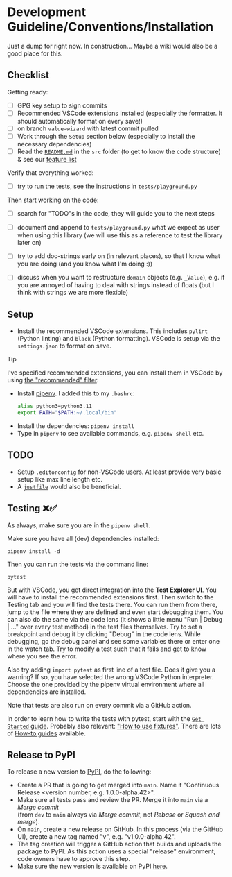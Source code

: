 # Development Guideline/Conventions/Installation

Just a dump for right now. In construction... Maybe a wiki would also be a good place for this.


## Checklist
Getting ready:
- [ ] GPG key setup to sign commits
- [ ] Recommended VSCode extensions installed (especially the formatter. It should automatically format on every save!)
- [ ] on branch `value-wizard` with latest commit pulled
- [ ] Work through the `Setup` section below (especially to install the necessary dependencies)
- [ ] Read the [`README.md`](https://github.com/paul019/ResultWizard/tree/value-wizard/src#code-structure) in the `src` folder (to get to know the code structure) & see our [feature list](https://github.com/paul019/ResultWizard/issues/16)

Verify that everything worked:
- [ ] try to run the tests, see the instructions in [`tests/playground.py`](./tests/playground.py)

Then start working on the code:
- [ ] search for "TODO"s in the code, they will guide you to the next steps
- [ ] document and append to `tests/playground.py` what we expect as user when using this library (we will use this as a reference to test the library later on)
- [ ] try to add doc-strings early on (in relevant places), so that I know what you are doing (and you know what I'm doing :))
- [ ] discuss when you want to restructure `domain` objects (e.g. `_Value`), e.g. if you are annoyed of having to deal with strings instead of floats (but I think with strings we are more flexible)


## Setup

- Install the recommended VSCode extensions. This includes `pylint` (Python linting) and `black` (Python formatting). VSCode is setup via the `settings.json` to format on save.

> [!Tip]
> I've specified recommended extensions, you can install them in VSCode by using [the "recommended" filter](https://code.visualstudio.com/docs/editor/extension-marketplace#_extensions-view-filter-and-commands).

- Install [pipenv](https://pipenv.pypa.io/en/latest/installation.html). I added this to my `.bashrc`:
  ```bash
  alias python3=python3.11
  export PATH="$PATH:~/.local/bin"
  ```
- Install the dependencies: `pipenv install`
- Type in `pipenv` to see available commands, e.g. `pipenv shell` etc.


## TODO
- Setup `.editorconfig` for non-VSCode users. At least provide very basic setup like max line length etc.
- A [`justfile`](https://github.com/casey/just) would also be beneficial.



## Testing ❌✅

As always, make sure you are in the `pipenv shell`.

Make sure you have all (dev) dependencies installed:

```
pipenv install -d
```

Then you can run the tests via the command line:

```
pytest
```

But with VSCode, you get direct integration into the **Test Explorer UI**. You will have to install the recommended extensions first. Then switch to the Testing tab and you will find the tests there. You can run them from there, jump to the file where they are defined and even start debugging them. You can also do the same via the code lens (it shows a little menu "Run | Debug | ..." over every test method) in the test files themselves. Try to set a breakpoint and debug it by clicking "Debug" in the code lens. While debugging, go the debug panel and see some variables there or enter one in the watch tab. Try to modify a test such that it fails and get to know where you see the error.

Also try adding `import pytest` as first line of a test file. Does it give you a warning? If so, you have selected the wrong VSCode Python interpreter. Choose the one provided by the pipenv virtual environment where all dependencies are installed.

Note that tests are also run on every commit via a GitHub action.

In order to learn how to write the tests with pytest, start with the [`Get Started` guide](https://docs.pytest.org/en/8.0.x/getting-started.html#create-your-first-test). Probably also relevant: ["How to use fixtures"](https://docs.pytest.org/en/8.0.x/how-to/fixtures.html). There are lots of [How-to guides](https://docs.pytest.org/en/8.0.x/how-to/index.html) available.


## Release to PyPI

To release a new version to [PyPI](https://pypi.org/project/resultwizard/), do the following:

- Create a PR that is going to get merged into `main`. Name it "Continuous Release <version number, e.g. 1.0.0-alpha.42>".
- Make sure all tests pass and review the PR. Merge it into `main` via a *Merge commit*
<br>(from `dev` to `main` always via *Merge commit*, not *Rebase* or *Squash and merge*).
- On `main`, create a new release on GitHub. In this process (via the GitHub UI), create a new tag named "v<version number>", e.g. "v1.0.0-alpha.42".
- The tag creation will trigger a GitHub action that builds and uploads the package to PyPI. As this action uses a special "release" environment, code owners have to approve this step.
- Make sure the new version is available on PyPI [here](https://pypi.org/project/resultwizard/).

